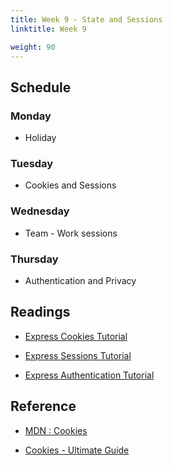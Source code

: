 ```yaml
---
title: Week 9 - State and Sessions
linktitle: Week 9

weight: 90
---
```


## Schedule

### Monday

* Holiday

### Tuesday

* Cookies and Sessions

### Wednesday

* Team - Work sessions

### Thursday

* Authentication and Privacy

## Readings

* [Express Cookies Tutorial](https://www.tutorialspoint.com/expressjs/expressjs_cookies.htm)  

* [Express Sessions Tutorial](https://www.tutorialspoint.com/expressjs/expressjs_sessions.htm)  

* [Express Authentication Tutorial](https://www.tutorialspoint.com/expressjs/expressjs_authentication.htm)  

## Reference

* [MDN : Cookies](https://developer.mozilla.org/en-US/docs/Web/HTTP/Cookies)

* [Cookies - Ultimate Guide](https://html.com/resources/cookies-ultimate-guide/)
